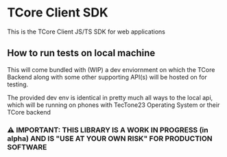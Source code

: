 # TCore Client SDK

This is the TCore Client JS/TS SDK for web applications

## How to run tests on local machine

This will come bundled with (WIP) a dev enviornment on which the TCore Backend along with some other supporting API(s) will be hosted on for testing.

The provided dev env is identical in pretty much all ways to the local api, which will be running on phones with TecTone23 Operating System or their TCore backend

### ⚠️ IMPORTANT: THIS LIBRARY IS A WORK IN PROGRESS (in alpha) AND IS "USE AT YOUR OWN RISK" FOR PRODUCTION SOFTWARE
